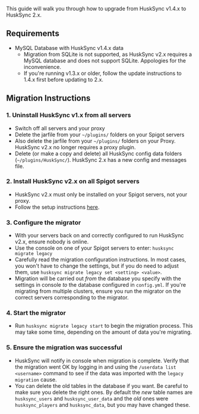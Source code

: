 This guide will walk you through how to upgrade from HuskSync v1.4.x to HuskSync 2.x.

## Requirements
- MySQL Database with HuskSync v1.4.x data
  - Migration from SQLite is not supported, as HuskSync v2.x requires a MySQL database and does not support SQLite. Appologies for the inconvenience.
  - If you're running v1.3.x or older, follow the update instructions to 1.4.x first before updating to 2.x.

## Migration Instructions
### 1. Uninstall HuskSync v1.x from all servers
- Switch off all servers and your proxy
- Delete the jarfile from your `~/plugins/` folders on your Spigot servers
- Also delete the jarfile from your `~/plugins/` folders on your Proxy. HuskSync v2.x no longer requires a proxy plugin.
- Delete (or make a copy and delete) all HuskSync config data folders (`~/plugins/HuskSync/`). HuskSync 2.x has a new config and messages file.

### 2. Install HuskSync v2.x on all Spigot servers
- HuskSync v2.x must only be installed on your Spigot servers, not your proxy.
- Follow the setup instructions [here](Setup).

### 3. Configure the migrator
- With your servers back on and correctly configured to run HuskSync v2.x, ensure nobody is online.
- Use the console on one of your Spigot servers to enter: `husksync migrate legacy`
- Carefully read the migration configuration instructions. In most cases, you won't have to change the settings, but if you do need to adjust them, use `husksync migrate legacy set <setting> <value>`.
- Migration will be carried out *from* the database you specify with the settings in console *to* the database configured in `config.yml`. If you're migrating from multiple clusters, ensure you run the migrator on the correct servers corresponding to the migrator.

### 4. Start the migrator
- Run `husksync migrate legacy start` to begin the migration process. This may take some time, depending on the amount of data you're migrating.

### 5. Ensure the migration was successful
- HuskSync will notify in console when migration is complete. Verify that the migration went OK by logging in and using the `/userdata list <username>` command to see if the data was imported with the `legacy migration` cause. 
- You can delete the old tables in the database if you want. Be careful to make sure you delete the right ones. By default the *new* table names are `husksync_users` and `husksync_user_data` and the *old* ones were `husksync_players` and `husksync_data`, but you may have changed these.